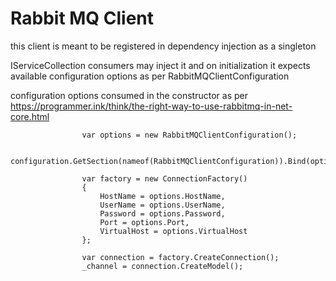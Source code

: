 ﻿# Rabbit MQ Client

this client is meant to be registered in dependency injection as a singleton

IServiceCollection consumers may inject it and on initialization it expects
available configuration options as per RabbitMQClientConfiguration

configuration options consumed in the constructor as per https://programmer.ink/think/the-right-way-to-use-rabbitmq-in-net-core.html

```
                var options = new RabbitMQClientConfiguration();

                configuration.GetSection(nameof(RabbitMQClientConfiguration)).Bind(options);

                var factory = new ConnectionFactory()
                {
                    HostName = options.HostName,
                    UserName = options.UserName,
                    Password = options.Password,
                    Port = options.Port,
                    VirtualHost = options.VirtualHost
                };

                var connection = factory.CreateConnection();
                _channel = connection.CreateModel();
```
